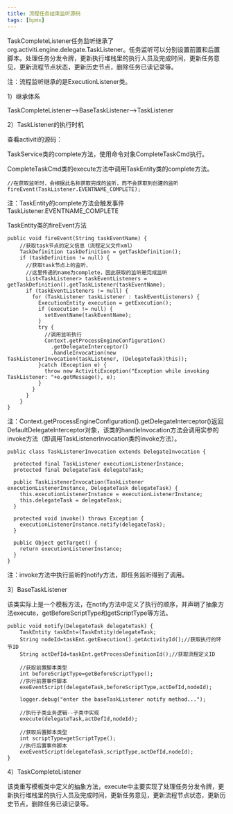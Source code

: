 ```yaml
---
title: 流程任务结束监听源码
tags: [bpmx]
---
```


TaskCompleteListener任务监听继承了org.activiti.engine.delegate.TaskListener。任务监听可以分别设置前置和后置脚本。处理任务分发令牌，更新执行堆栈里的执行人员及完成时间，更新任务意见，更新流程节点状态，更新历史节点，删除任务已读记录等。

注：流程监听继承的是ExecutionListener类。

1）继承体系

TaskCompleteListener-->BaseTaskListener-->TaskListener

2）TaskListener的执行时机

查看activiti的源码：

TaskService类的complete方法，使用命令对象CompleteTaskCmd执行。

CompleteTaskCmd类的execute方法中调用TaskEntity类的complete方法。

```
//在获取监听时，会根据此名称获取完成的监听，而不会获取到创建的监听
fireEvent(TaskListener.EVENTNAME_COMPLETE);
```

注：TaskEntity的complete方法会触发事件TaskListener.EVENTNAME_COMPLETE

TaskEntity类的fireEvent方法

```
public void fireEvent(String taskEventName) {
    //获取task节点的定义信息（流程定义文件xml）
    TaskDefinition taskDefinition = getTaskDefinition();
    if (taskDefinition != null) {
      //获取task节点上的监听，
      //这里传递的name为complete，因此获取的监听是完成监听
      List<TaskListener> taskEventListeners = getTaskDefinition().getTaskListener(taskEventName);
      if (taskEventListeners != null) {
        for (TaskListener taskListener : taskEventListeners) {
          ExecutionEntity execution = getExecution();
          if (execution != null) {
            setEventName(taskEventName);
          }
          try {
            //调用监听执行
            Context.getProcessEngineConfiguration()
              .getDelegateInterceptor()
              .handleInvocation(new TaskListenerInvocation(taskListener, (DelegateTask)this));
          }catch (Exception e) {
            throw new ActivitiException("Exception while invoking TaskListener: "+e.getMessage(), e);
          }
        }
      }
    }
}
```

注：Context.getProcessEngineConfiguration().getDelegateInterceptor()返回DefaultDelegateInterceptor对象，该类的handleInvocation方法会调用实参的invoke方法（即调用TaskListenerInvocation类的invoke方法）。

```
public class TaskListenerInvocation extends DelegateInvocation {

  protected final TaskListener executionListenerInstance;
  protected final DelegateTask delegateTask;

  public TaskListenerInvocation(TaskListener executionListenerInstance, DelegateTask delegateTask) {
    this.executionListenerInstance = executionListenerInstance;
    this.delegateTask = delegateTask;
  }

  protected void invoke() throws Exception {
    executionListenerInstance.notify(delegateTask);
  }
  
  public Object getTarget() {
    return executionListenerInstance;
  }
}
```

注：invoke方法中执行监听的notify方法，即任务监听得到了调用。

3）BaseTaskListener

该类实际上是一个模板方法，在notify方法中定义了执行的顺序，并声明了抽象方法execute，getBeforeScriptType和getScriptType等方法。

```
public void notify(DelegateTask delegateTask) {
    TaskEntity taskEnt=(TaskEntity)delegateTask;
    String nodeId=taskEnt.getExecution().getActivityId();//获取执行的环节ID
    String actDefId=taskEnt.getProcessDefinitionId();//获取流程定义ID
    
    //获取前置脚本类型
    int beforeScriptType=getBeforeScriptType();
    //执行前置事件脚本
    exeEventScript(delegateTask,beforeScriptType,actDefId,nodeId);
    
    logger.debug("enter the baseTaskListener notify method...");
    
    //执行子类业务逻辑--子类中实现
    execute(delegateTask,actDefId,nodeId);
    
    //获取后置脚本类型
    int scriptType=getScriptType();
    //执行后置事件脚本
    exeEventScript(delegateTask,scriptType,actDefId,nodeId);
}
```

4）TaskCompleteListener

该类重写模板类中定义的抽象方法，execute中主要实现了处理任务分发令牌，更新执行堆栈里的执行人员及完成时间，更新任务意见，更新流程节点状态，更新历史节点，删除任务已读记录等。